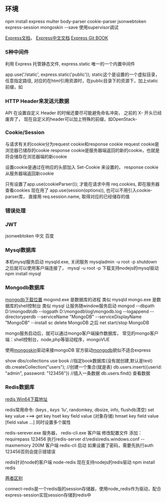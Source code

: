 ## 环境
npm install express multer body-parser cookie-parser jsonwebtoken express-session mongoskin --save
使用supervisor调试

[Express文档](https://expressjs.com/)，
[Express中文文档](http://www.expressjs.com.cn/)
[Express Git BOOK](https://maninboat.gitbooks.io/n-blog/content/)

### 5种中间件

利用 Express 托管静态文件, express.static 唯一的一个内置中间件

app.use('/static', express.static('public'));  static这个是设置的一个虚拟目录，任意指定路径, 对应的在html引用资源时，在public目录下的资源下，加上static前缀，如<link rel="stylesheet" href="static/css/bootstrap.min.css">



### HTTP Header来发送元数据
API 在设置自定义 Header 的时候还要尽可能避免命名冲突， 之前的 X- 开头已经废弃了， 现在自定义的header可以加上特殊的前缀，如OpenStack-


### Cookie/Session
与请求有关的cookie分为request cookie和response cookie
request cookie是浏览器已储存的cookie
response cookie是服务器端返回的新的cookie，也就是将会储存在浏览器端的新cookie

设置cookie是通过在响应的头部加入 Set-Cookie 来设置的， response cookie 从服务器端返回新cookie

只有设置了app.use(cookieParser());  才能在请求中用 req.cookies, 即在服务器查看cookies
现在用了 app.use(session(options)), 也可以不用引入cookie-parser库， 直接用 req.session.name, 取得对应的已经储存的值


### 错误处理

### JWT
jsonwebtoken 中文  百度



### Mysql数据库
本机mysql服务启动  mysqld.exe,  关闭服务 mysqladmin -u root -p shutdown
之后就可以使用客户端连接了， mysql -u root -p
下载支持nodejs的mysql驱动  npm install mysql


### Mongodb数据库
[mongodb下载位置](http://dl.mongodb.org/dl/win32/x86_64)
mogond.exe 是数据库的进程               类似 mysqld
mongo.exe   是数据库的shell控制台    类似 mysql
让服务随window服务启动  mongod --dbpath D:\mongodb\db --logpath D:\mongodb\log\mongodb.log --logappend --directoryperdb --serviceName "MongoDB" --serviceDisplayName "MongoDB" --install
sc delete MongoDB
之后 net start/stop MongoDB  

mongo服务启动后，就可以通过mongo客户端操作数据库，
常见的mongo客户端：shell控制台，node,php等驱动程序，mongoVUE

使用[mongoskin](https://github.com/kissjs/node-mongoskin)驱动来接mongoDB
官方驱动[mongodb](http://mongodb.github.io/node-mongodb-native/)貌似不适合express

show dbs/collections
use book  //指定book数据库(没有就创建,默认是test)
db.createCollection("users");  //创建一个集合(就是表)
db.users.insert({userid: "admin", password: "123456"})  //插入一条数据
db.users.find()  查看数据


### Redis数据库
[redis Win64下载地址](https://github.com/ServiceStack/redis-windows/blob/master/downloads/redis-64.3.0.503.zip)

redis常用命令:
(keys *, keys 'lu*', randomkey, dbsize, info, flushdb清空)
set key value   ===>  get key
hset key field value   (对象存储)
hmset key field value [field value ...] 同时设置多个属性

redis-serever.exe 服务器， redis-cli.exe 客户端
修改配置文件   添加：requirepass 123456
执行redis-server d:\redis\redis.windows.conf --maxmemory 200M
客户端  redis-cli  启动   如果设置了密码，需要先执行auth 123456否则会提示错错误

redis针对node的客户端 node-redis
现在支持nodejs的redis驱动  npm install redis

[两者区别](http://www.open-open.com/lib/view/open1421307039328.html)

connect-redis是一个redis版的session存储器，使用node_redis作为驱动，配合express-session实现session存储到redis中
